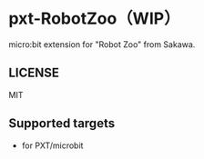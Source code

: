 # pxt-RobotZoo（WIP）
micro:bit extension for "Robot Zoo" from Sakawa.

## LICENSE
MIT

## Supported targets
* for PXT/microbit